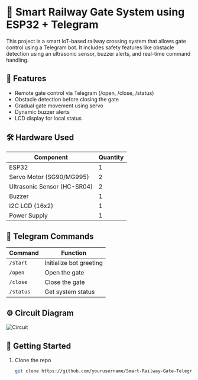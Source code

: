 # 🚦 Smart Railway Gate System using ESP32 + Telegram

This project is a smart IoT-based railway crossing system that allows gate control using a Telegram bot. It includes safety features like obstacle detection using an ultrasonic sensor, buzzer alerts, and real-time command handling.

## 🧠 Features

- Remote gate control via Telegram (/open, /close, /status)
- Obstacle detection before closing the gate
- Gradual gate movement using servo
- Dynamic buzzer alerts
- LCD display for local status

## 🛠 Hardware Used

| Component            | Quantity |
|----------------------|----------|
| ESP32                | 1        |
| Servo Motor (SG90/MG995) | 2        |
| Ultrasonic Sensor (HC-SR04) | 2        |
| Buzzer               | 1        |
| I2C LCD (16x2)       | 1        |
| Power Supply         | 1        |

## 📲 Telegram Commands

| Command  | Function                |
|----------|-------------------------|
| `/start` | Initialize bot greeting |
| `/open`  | Open the gate           |
| `/close` | Close the gate          |
| `/status`| Get system status       |

## ⚙️ Circuit Diagram

![Circuit](hardware/circuit_diagram.jpg)

## 🚀 Getting Started

1. Clone the repo  
   ```bash
   git clone https://github.com/yourusername/Smart-Railway-Gate-Telegram-ESP32.git
